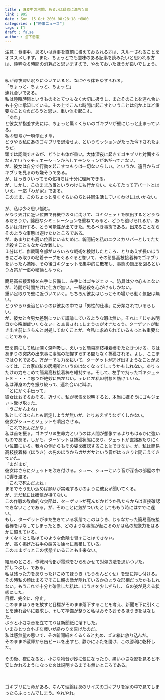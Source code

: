 ```yaml
---
title : 真夜中の格闘、あるいは疑惑に満ちた家
link : 995
date : Sun, 15 Oct 2006 08:28:18 +0000
categories : ["時事ニュース"]
tags : []
draft : false
author : 倉下忠憲
---
```


注意：食事中、あるいは食事を直前に控えておられる方は、スルーされることをオススメします。また、ちょっとでも意味のある記事を読みたいと思われる方は、純粋なる時間の消耗だと思いますので、やめておいたほうが良いでしょう。<BR><BR><BR>私が深夜深い眠りについていると、なにやら体をゆすられる。<BR>「ちょっと、ちょっと、ちょっと」<BR>連れ合いである。<BR>私は睡眠時間というものをとてつもなく大切に扱うし、またそのことを連れ合いも十分に承知している。その上でこんな時間に起こすということは何かよほど重要なことなのだろうと思い、重い体を起こす。<BR>「あれ」<BR>と彼女が指差す先には、ちょっと驚くくらいのゴキブリが壁にじっと止まっている。<BR>私の思考が一瞬停止する。<BR>どうやら私にあのゴキブリを退治せよ、というミッションがたった今下されたようだ。<BR>頭では認識できるが、どうにも体が重い。大体深夜に起きてゴキブリと対面するなんていうシチュエーションからしてテンションがあがってこない。<BR>が、彼女は自分で行動を起こすつもりは一切ないらしい。というか、遠目からゴキブリを見るのも嫌そうである。<BR>が、はっきりいってその気持ちは十分に理解できる。<BR>が、しかし、このまま放置というわけにも行かない。なんてたってアパートとはいえ、一応「わが家」である。<BR>このまま、このちょっと引くぐらいのＧと共同生活していくわけにはいかない。<BR><BR>が、私は少々思い悩む。<BR>かなり天井に近い位置で待機中のＧに向けて、ゴキジェットを噴出するとどうなるだろうか。綿密なシミュレーションを重ねてみると、どうも逃げられるか、あるいは飛行する、とう可能性が出てきた。恐るべき事態である。出来ることならそのような事態は避けたいところである。<BR>が、あまりにも高い位置にいるために、新聞紙を私のエクスカリバーとしてたたき殺すこともなかなか難しい。<BR>１分ほど、作戦司令部がいろいろな戦術を検討したところ、とりあえず長いほうきにごみ取りの粘着テープをぐるぐると巻いて、その簡易高枝接着棒でゴキブリをいったん捕獲、その後ゴキジェットを集中的に散布し、事態の鎮圧を図るという方策が一応の結論となった。<BR><BR>簡易高枝接着棒を右手に装備し、左手にはゴキジェット。防具は少々心もとないが、時間が時間だけに仕方が無い。一撃必殺を心がけるしかない。<BR>重い足取りで壁に近づいていく。もちろん彼女はじっとその場から動く気配は無い。<BR>どうやらＧ退治というのは彼女の中では「男性的仕事」に分類されているらしい。<BR>が、彼女と今男女差別について議論しているような暇は無い。それに「じゃあ明日から晩御飯つくらない」と宣言されてしまうのがオチだろう。ターゲットが動き出す前にきちんと対処しておくことが、今私に求められているもっとも重要なことである。<BR><BR>壁を前にして私は深く深呼吸し、えいっと簡易高枝接着棒をたたきつける。Ｇはあまりの突然の出来事に事態の把握すらする間もなく捕獲される。よし、ここまではＯＫである。万が一でも力を抜いて、ターゲットが逃げ出すようなことがあっては、この家の私の居場所というのはなくなってしまうかもしれない。ありったけの力をこめて簡易高枝接着棒を維持する。そして、左手で持ったゴキジェットを・・・と思うが絶妙に届かない。テレビが私の射線を妨げている。<BR>私は渾身の力を振り絞って、連れ合いに叫ぶ。<BR>「とにかく手伝って」<BR>彼女はおそるおそる、近づく。私が状況を説明すると、本当に嫌そうにゴキジェット受け取った。<BR>「うごかんよね」<BR>私としてはなんとも断定しようが無いが、とりあえずうなずくしかない。<BR>彼女がシューとジェットを噴出させる。<BR>「これで死んだかな」<BR>私は首を振る。ゴキブリの生命力というのは人間が想像するよりもはるかに強いものである。しかも、ターゲットは捕獲状態にあり、ジェットが直接あたりにくい位置にいる。我々の側からもその姿を確認することはできない。が、私は簡易高枝接着棒（ほうき）の先のほうからガサガサという音がはっきりと聞こえてきていた。<BR>「まだまだ」<BR>彼女はさらにジェットを吹き付ける。シュー、シューという音が深夜の部屋の中に響き渡る。<BR>「これで死んだよね」<BR>まるでそう思い込めば願いが実現するかのように彼女が聞いてくる。<BR>が、まだ私には確信が持てない。<BR>この作戦の致命的な欠陥は、ターゲットが死んだかどうか私たちからは直接確認できないことである。が、そのことに気がついたとしてももう時にはすでに遅い。<BR>もし、ターゲットがまだ生きている状態でこのほうき、じゃなかった簡易高枝接着棒をはなしてしまったとき、どのような事態が起こるのかは私の想像力をはるかに超えている。<BR>すくなくとも私はそのような危険を冒すことはできない。<BR>が、高く掲げた右手の疲労も徐々に蓄積している。<BR>このままずっとこの状態でいることも出来ない。<BR><BR>結局のところ、作戦司令部が電球をひらめかせて対処方法を思いついた。<BR>押しつぶし、である。<BR>私は残った力をありったけこめてほうき（もうめんどくせ）を壁に押し付ける。その時私の顔はまるでそこに親の敵が隠れているかのような形相だったかもしれない。もうこれで十分と確信した私は、ほうきを少しずらし、Ｇの姿が見える状態にした。<BR>目標、完全に、停止。<BR>このままほうきを放すと目標がそのまま落下することを考え、新聞を下に引くことを連れ合いに要求し、そして準備が整うと私はおそるおそるほうきをはなした。<BR>ボツと小さな音を立ててＧは新聞紙に落下した。<BR>いまひとつの小さな戦いが終わりを告げたのだ。<BR>私は感無量の思いで、その新聞紙をくるくると丸め、ゴミ箱に放り込んだ。<BR>そのまま冷蔵庫から缶ビールを出すと、静かにふたを開け、この勝利に乾杯した。<BR><BR>その後、夜になると、小さな物音が妙に気になったり、黒い小さな影を見ると不安にかれるようになったのは説明するまでも無いところである。<BR><BR><BR><BR>ゴキブリにも命がある、なんて理論はあのサイズのゴキブリを家の中で見てしまったらふっとんでしまう。やれやれ。<BR><BR><BR><br><br>
